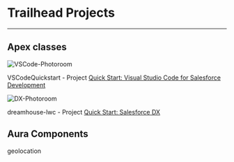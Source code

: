# Trailhead Projects
---

## Apex classes
![VSCode-Photoroom](https://github.com/user-attachments/assets/b473da6d-11fc-474b-b71d-e73ad102cd61)

VSCodeQuickstart - Project [Quick Start: Visual Studio Code for Salesforce Development](https://trailhead.salesforce.com/content/learn/projects/quickstart-vscode-salesforce)

![DX-Photoroom](https://github.com/user-attachments/assets/cca3b23a-f9bb-4d34-969a-3a80cba47df7)

dreamhouse-lwc - Project [Quick Start: Salesforce DX](https://trailhead.salesforce.com/es/content/learn/projects/quick-start-salesforce-dx)

## Aura Components
geolocation
